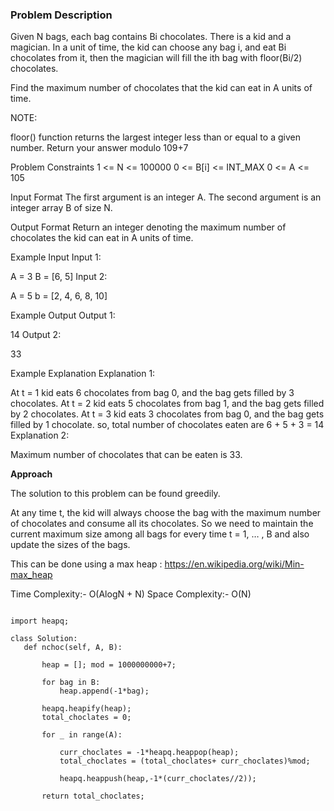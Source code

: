 ### Problem Description

Given N bags, each bag contains Bi chocolates. There is a kid and a magician.
In a unit of time, the kid can choose any bag i, and eat Bi chocolates from it, then the magician will fill the ith bag with floor(Bi/2) 
chocolates.

Find the maximum number of chocolates that the kid can eat in A units of time.

NOTE:

floor() function returns the largest integer less than or equal to a given number.
Return your answer modulo 109+7


Problem Constraints
1 <= N <= 100000
0 <= B[i] <= INT_MAX
0 <= A <= 105



Input Format
The first argument is an integer A.
The second argument is an integer array B of size N.



Output Format
Return an integer denoting the maximum number of chocolates the kid can eat in A units of time.



Example Input
Input 1:

 A = 3
 B = [6, 5]
Input 2:

 A = 5
 b = [2, 4, 6, 8, 10]


Example Output
Output 1:

 14
Output 2:

 33


Example Explanation
Explanation 1:

 At t = 1 kid eats 6 chocolates from bag 0, and the bag gets filled by 3 chocolates. 
 At t = 2 kid eats 5 chocolates from bag 1, and the bag gets filled by 2 chocolates. 
 At t = 3 kid eats 3 chocolates from bag 0, and the bag gets filled by 1 chocolate. 
 so, total number of chocolates eaten are 6 + 5 + 3 = 14
Explanation 2:

 Maximum number of chocolates that can be eaten is 33.
 
 **Approach**
 
 The solution to this problem can be found greedily.

At any time t, the kid will always choose the bag with the maximum number of chocolates and consume all its chocolates.
So we need to maintain the current maximum size among all bags for every time t = 1, … , B and also update the sizes of the bags.

This can be done using a max heap : https://en.wikipedia.org/wiki/Min-max_heap

Time Complexity:- O(AlogN + N)
Space Complexity:- O(N)

 ```
 
 import heapq;

class Solution:
	def nchoc(self, A, B):
        
        heap = []; mod = 1000000000+7;

        for bag in B:
            heap.append(-1*bag);

        heapq.heapify(heap);
        total_choclates = 0;

        for _ in range(A):

            curr_choclates = -1*heapq.heappop(heap);
            total_choclates = (total_choclates+ curr_choclates)%mod;

            heapq.heappush(heap,-1*(curr_choclates//2));
        
        return total_choclates;

 ```
